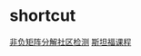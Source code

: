# shortcut
[非负矩阵分解社区检测](https://fishfishfishfishfish.github.io/Community-Detection-with-2NMF/)
[斯坦福课程]( https://fishfishfishfishfish.github.io/stanford_courses/)
